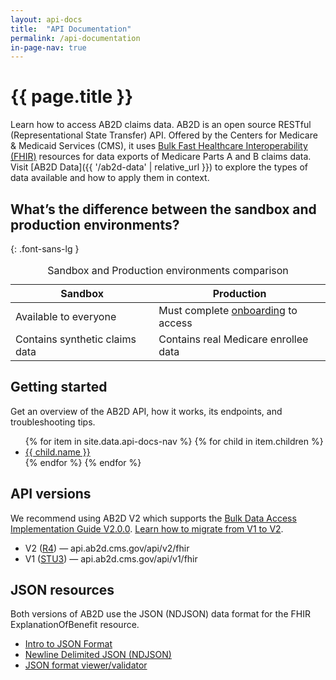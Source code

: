 ```yaml
---
layout: api-docs
title:  "API Documentation"
permalink: /api-documentation
in-page-nav: true
---
```


# {{ page.title }}

Learn how to access AB2D claims data. AB2D is an open source RESTful (Representational State Transfer) API. Offered by the Centers for Medicare & Medicaid Services (CMS), it uses [Bulk Fast Healthcare Interoperability (FHIR)](https://hl7.org/fhir/uv/bulkdata/) resources for data exports of Medicare Parts A and B claims data. Visit [AB2D Data]({{ '/ab2d-data' | relative_url }}) to explore the types of data available and how to apply them in context.

## What’s the difference between the sandbox and production environments?
{: .font-sans-lg }

<table class="usa-table usa-table--borderless">
  <caption class="usa-sr-only">Sandbox and Production environments comparison</caption>
  <thead>
    <tr>
      <th scope="col">Sandbox</th>
      <th scope="col">Production</th>
    </tr>
  </thead>
  <tbody>
    <tr>
      <td>Available to everyone</td>
      <td>Must complete <a href="{{ '/onboarding' | relative_url }}">onboarding</a> to access</td>
    </tr>
    <tr>
      <td>Contains synthetic claims data</td>
      <td>Contains real Medicare enrollee data</td>
    </tr>
  </tbody>
</table>

## Getting started

Get an overview of the AB2D API, how it works, its endpoints, and troubleshooting tips.

<ul>
  {% for item in site.data.api-docs-nav %}
    {% for child in item.children %}
    <li>
      <a href="{{ child.url | relative_url }}">{{ child.name }}</a>
    </li>
    {% endfor %}
  {% endfor %}
</ul>

## API versions

We recommend using AB2D V2 which supports the [Bulk Data Access Implementation Guide V2.0.0](https://hl7.org/fhir/uv/bulkdata/). [Learn how to migrate from V1 to V2](https://github.com/CMSgov/ab2d-pdp-documentation/raw/main/AB2D%20STU3-R4%20Migration%20Guide%20Final.xlsx).

- V2 ([R4](https://hl7.org/fhir/R4/)) — api.ab2d.cms.gov/api/v2/fhir
- V1 ([STU3](https://hl7.org/fhir/STU3)) — api.ab2d.cms.gov/api/v1/fhir

## JSON resources

Both versions of AB2D use the JSON (NDJSON) data format for the FHIR ExplanationOfBenefit resource.

- [Intro to JSON Format](http://json.org/)
- [Newline Delimited JSON (NDJSON)](https://github.com/ndjson/ndjson-spec)
- [JSON format viewer/validator](https://jsonlint.com/)
